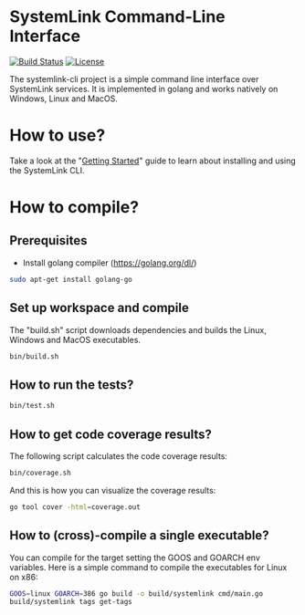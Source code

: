# SystemLink Command-Line Interface

[![Build Status](https://travis-ci.com/ni/systemlink-cli.svg?branch=master)](https://travis-ci.com/ni/systemlink-cli)
[![License](https://img.shields.io/github/license/ni/systemlink-cli)](https://github.com/ni/systemlink-cli/blob/master/LICENSE)

The systemlink-cli project is a simple command line interface over SystemLink services. It is implemented in golang and works natively on Windows, Linux and MacOS.

# How to use?

Take a look at the "[Getting Started](GettingStarted.md)" guide to learn about installing and using the SystemLink CLI.

# How to compile?

## Prerequisites

- Install golang compiler (https://golang.org/dl/)

```bash
sudo apt-get install golang-go
```

## Set up workspace and compile

The "build.sh" script downloads dependencies and builds the Linux, Windows and MacOS executables.

```bash
bin/build.sh
```

## How to run the tests?

```bash
bin/test.sh
```

## How to get code coverage results?

The following script calculates the code coverage results:

```bash
bin/coverage.sh
```

And this is how you can visualize the coverage results:

```bash
go tool cover -html=coverage.out
```

## How to (cross)-compile a single executable?

You can compile for the target setting the GOOS and GOARCH env variables. Here is a simple command to compile the executables for Linux on x86:

```bash
GOOS=linux GOARCH=386 go build -o build/systemlink cmd/main.go
build/systemlink tags get-tags
```